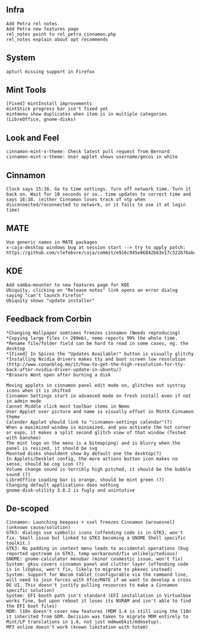 Infra	
-----
	Add Petra rel notes
	Add Petra new features page
	rel_notes point to rel_petra_cinnamon.php
	rel_notes explain about apt recommends

System
------	
	apturl missing support in Firefox

Mint Tools
----------
	[Fixed] mintInstall improvements
	mintStick progress bar isn't fixed yet
	mintmenu show duplicates when item is in multiple categories (LibreOffice, gnome-disks)	

Look and Feel
-------------
	cinnamon-mint-x-theme: Check latest pull request from Bernard
	cinnamon-mint-x-theme: User applet shows username/gecos in white

Cinnamon
--------		
	Clock says 15:38. Go to time settings. Turn off network time. Turn it back on. Wait for 10 seconds or so.. time updates to correct time and says 16:38. (either Cinnamon loses track of ntp when disconnected/reconnected to network, or it fails to use it at login time)	
	
MATE
----	
	Use generic names in MATE packages
	x-caja-desktop windows bug at session start --> try to apply patch: https://github.com/clefebvre/caja/commit/e916c945e86842b63e17c322b76ab47e1538c233

KDE
---
	Add samba-mounter to new features page for KDE
	Ubiquity, clicking on "Release notes" link opens an error dialog saying "can't launch Firefox"
	Ubiquity shows "update installer"

Feedback from Corbin
--------------------
    *Changing Wallpaper somtimes freezes cinnamon (Needs reproducing)
    *Copying large files (< 200mb), nemo reports 99% the whole time.
    *Rename file/folder field can be hard to read in some cases, eg. the desktop
    *[Fixed] In Spices the "Updates Available!" button is visually glitchy
    *Installing Nvidia drivers makes tty and boot screen low resolution (http://www.conanblog.me/it/how-to-get-the-high-resolution-for-tty-back-after-nvidia-driver-update-in-ubuntu/)    
    *Brasero Wont open after burning a disk
    
    Moving applets in cinnamon panel edit mode on, glitches out systray icons when it is shifted
    Cinnamon Settings start in advanced mode on fresh install even if not in admin mode
    Cannot Middle click most toolbar items in Nemo
    User Applet user picture and name is visually offset in MintX Cinnamon theme
    Calender Applet should link to "cinnamon-settings calendar"(?)
    When a maximized window is minimized, and you activate the hot corner or expo, it makes a split second glitch view of that window (Tested with banshee)
    The mint logo on the menu is a bitmap(png) and is blurry when the panel is resized, it should be svg
    Mounted disks shouldent show by default one the desktop(?)
    In Applets/Desklet config, the more actions button icon makes no sense, should be cog icon (?)
    Volume change sound is terribly high pitched, it should be the bubble sound (?)
    LibreOffice Loading bar is orange, should be mint green (?)
    Changing default applications does nothing
    gnome-disk-utility 3.8.2 is fugly and unintutive

De-scoped
---------		
	Cinnamon: Launching keepass + xsel freezes Cinnamon [wrouesnel] (unknown cause/solution)	
	GTK3: dialogs use symbolic icons (offending code is in GTK3, won't fix. Small issue but linked to GTK3 becoming a GNOME Shell specific toolkit.)
	GTK3: No padding in context menu leads to accidental operations (bug reported upstream in GTK3, temp workaround/fix unlikely/tedious)
	GNOME: gnome-calculator menubar (minor cosmestic issue, won't fix)
	System: gksu covers cinnamon panel and clutter layer (offending code is in libgksu, won't fix, likely to migrate to pkexec instead)
	System: Support for Wacom tablet (configurable via the command line, will need to join forces with Xfce/MATE if we want to develop a cross DE UI. This doesn't justify pulling resources to make a Cinnamon specific solution)	
	System: EFI booth path isn't standard (EFI installation in Virtualbox works fine, but upon reboot it loses its NVRAM and isn't able to find the EFI boot files)
	MDM: l10n doesn't cover new features (MDM 1.4 is still using the l10n it inherited from GDM. Decision was taken to migrate MDM entirely to Mint/LP translations in 1.6, not just mdmwebkit/mdmsetup).
	MP3 online doesn't work (known limitation with totem)
